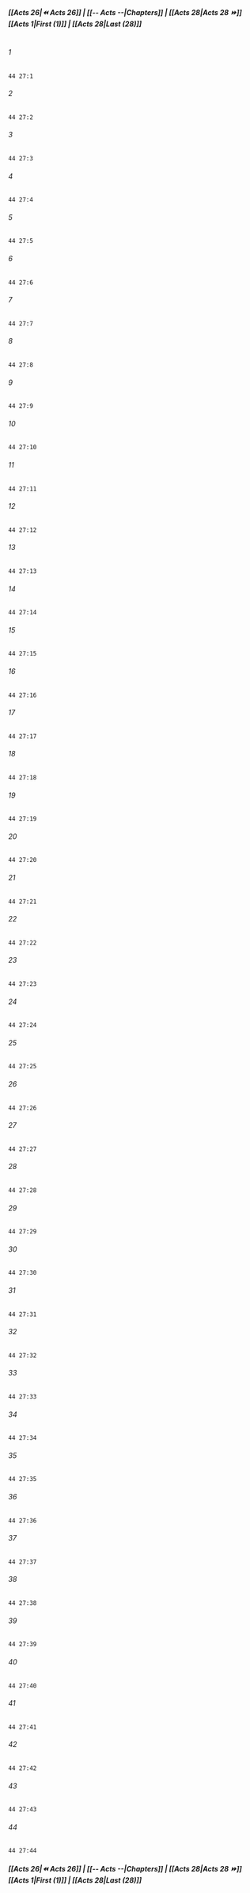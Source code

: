 
##### **[[Acts 26|⏪ Acts 26]] | [[-- Acts --|Chapters]] | [[Acts 28|Acts 28 ⏩]]**<br>**[[Acts 1|First (1)]] | [[Acts 28|Last (28)]]**<br><br>

###### 1
``` verse
44 27:1
```
###### 2
``` verse
44 27:2
```
###### 3
``` verse
44 27:3
```
###### 4
``` verse
44 27:4
```
###### 5
``` verse
44 27:5
```
###### 6
``` verse
44 27:6
```
###### 7
``` verse
44 27:7
```
###### 8
``` verse
44 27:8
```
###### 9
``` verse
44 27:9
```
###### 10
``` verse
44 27:10
```
###### 11
``` verse
44 27:11
```
###### 12
``` verse
44 27:12
```
###### 13
``` verse
44 27:13
```
###### 14
``` verse
44 27:14
```
###### 15
``` verse
44 27:15
```
###### 16
``` verse
44 27:16
```
###### 17
``` verse
44 27:17
```
###### 18
``` verse
44 27:18
```
###### 19
``` verse
44 27:19
```
###### 20
``` verse
44 27:20
```
###### 21
``` verse
44 27:21
```
###### 22
``` verse
44 27:22
```
###### 23
``` verse
44 27:23
```
###### 24
``` verse
44 27:24
```
###### 25
``` verse
44 27:25
```
###### 26
``` verse
44 27:26
```
###### 27
``` verse
44 27:27
```
###### 28
``` verse
44 27:28
```
###### 29
``` verse
44 27:29
```
###### 30
``` verse
44 27:30
```
###### 31
``` verse
44 27:31
```
###### 32
``` verse
44 27:32
```
###### 33
``` verse
44 27:33
```
###### 34
``` verse
44 27:34
```
###### 35
``` verse
44 27:35
```
###### 36
``` verse
44 27:36
```
###### 37
``` verse
44 27:37
```
###### 38
``` verse
44 27:38
```
###### 39
``` verse
44 27:39
```
###### 40
``` verse
44 27:40
```
###### 41
``` verse
44 27:41
```
###### 42
``` verse
44 27:42
```
###### 43
``` verse
44 27:43
```
###### 44
``` verse
44 27:44
```

##### **[[Acts 26|⏪ Acts 26]] | [[-- Acts --|Chapters]] | [[Acts 28|Acts 28 ⏩]]**<br>**[[Acts 1|First (1)]] | [[Acts 28|Last (28)]]**
